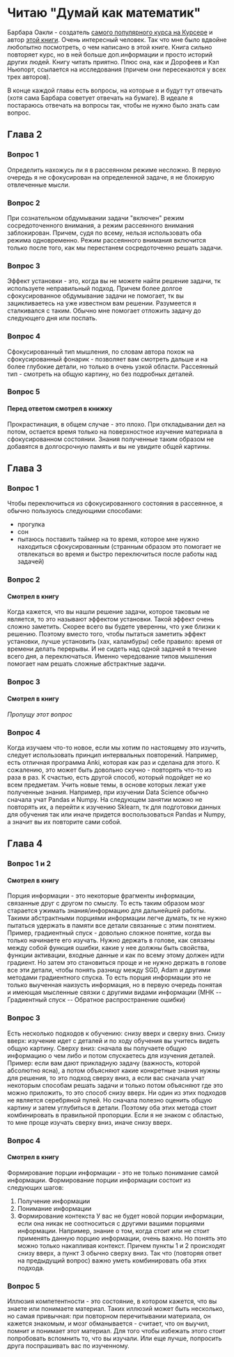 # Читаю "Думай как математик"

Барбара Оакли - создатель [самого популярного курса на Курсере](https://ru.coursera.org/learn/learning-how-to-learn) и автор [этой книги](https://www.litres.ru/barbara-oakli/dumay-kak-matematik-kak-reshat-lubye-zadachi-bystree-i-effektivnee/?track=from_all_books_my). Очень интересный человек. Так что мне было вдвойне любопытно посмотреть, о чем написано в этой книге. Книга сильно повторяет курс, но в ней больше доп.информации и просто историй других людей. Книгу читать приятно. Плюс она, как и Дорофеев и Кэл Ньюпорт, ссылается на исследования (причем они пересекаются у всех трех авторов).

В конце каждой главы есть вопросы, на которые я и будут тут отвечать (хотя сама Барбара советует отвечать на бумаге). В идеале я постараюсь отвечать на вопросы так, чтобы не нужно было знать сам вопрос.

## Глава 2

### Вопрос 1
Определить нахожусь ли я в рассеянном режиме несложно. В первую очередь я не сфокусирован на определенной задаче, я не блокирую отвлеченные мысли. 

### Вопрос 2
При сознательном обдумывании задачи "включен" режим сосредоточенного внимания, а режим рассеянного внимания заблокирован. Причем, судя по всему, нельзя использовать оба режима одновременно. Режим рассеянного внимания включится только после того, как мы перестанем сосредоточенно решать задачи.

### Вопрос 3
Эффект установки - это, когда вы не можете найти решение задачи, тк используете неправильный подход. Причем более долгое сфокусированное обдумывание задачи не помогает, тк вы зацикливаетесь на уже известном вам решении. Разумеется я сталкивался с таким. Обычно мне помогает отложить задачу до следующего дня или поспать. 

### Вопрос 4
Сфокусированный тип мышления, по словам автора похож на сфокусированный фонарик - позволяет вам смотреть дальше и на более глубокие детали, но только в очень узкой области. Рассеянный тип - смотреть на общую картину, но без подробных деталей.

### Вопрос 5
#### Перед ответом смотрел в книжку
Прокрастинация, в общем случае - это плохо. При откладывании дел на потом, остается время только на поверхностное изучение материала в сфокусированном состоянии. Знания полученные таким образом не добавятся в долгосрочную память и вы не увидите общей картины.

## Глава 3

### Вопрос 1
Чтобы переключиться из сфокусированного состояния в рассеянное, я обычно пользуюсь следующими способами:
- прогулка
- сон
- пытаюсь поставить таймер на то время, которое мне нужно находиться сфокусированным (странным образом это помогает не отвлекаться во время и быстро переключиться после работы над задачей)

### Вопрос 2
#### Смотрел в книгу
Когда кажется, что вы нашли решение задачи, которое таковым не является, то это называют эффектом установки. Такой эффект очень сложно заметить. Скорее всего вы будете уверенны, что уже близки к решению. Поэтому вместо того, чтобы пытаться заметить эффект установки, лучше установить (хах, каламбуры) себе правило: время от времени делать перерывы. И не сидеть над одной задачей в течение всего дня, а переключаться. Именно чередование типов мышления помогает нам решать сложные абстрактные задачи.


### Вопрос 3
#### Смотрел в книгу
_Пропущу этот вопрос_

### Вопрос 4
Когда изучаем что-то новое, если мы хотим по настоящему это изучить, следует использовать принцип интервальных повторений. Например, есть отличная программа Anki, которая как раз и сделана для этого. К сожалению, это может быть довольно скучно - повторять что-то из раза в раз. К счастью, есть другой способ, который подойдет не ко всем предметам. Учить новые темы, в основе которых лежат уже полученные знания. Например, при изучении Data Science обычно сначала учат Pandas и Numpy. На следующем занятии можно не повторять их, а перейти к изучению Sklearn, тк для подготовки данных для обучения так или иначе придется воспользоваться Pandas и Numpy, а значит вы их повторите сами собой.

## Глава 4

### Вопрос 1 и 2
#### Смотрел в книгу
Порция информации - это некоторые фрагменты информации, связанные друг с другом по смыслу. То есть таким образом мозг старается ужимать знания/информацию для дальнейшей работы. Такими абстрактными порциями информации легче думать, тк не нужно пытаться удержать в памяти все детали связанные с этим понятием. Пример, градиентный спуск - довольно сложное понятие, когда вы только начинаете его изучать. Нужно держать в голове, как связаны между собой функция ошибки, какие у нее должны быть свойства, функции активации, входные данные и как по всему этому должен идти градиент. Но затем это становиться проще и не нужно держать в голове все эти детали, чтобы понять разницу между SGD, Adam и другими методами градиентного спуска. То есть порция информации это не только выученная наизусть информация, но в первую очередь понятая и имеющая мысленные связки с другими видами информации (МНК -- Градиентный спуск -- Обратное распространение ошибки)

### Вопрос 3
Есть несколько подходов к обучению: снизу вверх и сверху вниз. Снизу вверх: изучение идет с деталей и по ходу обучения вы учитесь видеть общую картину. Сверху вниз: сначала вы получаете общую информацию о чем либо и потом спускаетесь для изучения деталей. Пример: если вам дают прикладную задачу (важность, которой абсолютно ясна), а потом объясняют какие конкретные знания нужны для решения, то это подход сверху вниз, а если вас сначала учат некоторым способам решать задачи и только потом объясняют где это можно приложить, то это способ снизу вверх. Ни один из этих подходов не является серебряной пулей. Но сначала полезно оценить общую картину и затем углубиться в детали. Поэтому оба этих метода стоит комбинировать в правильной пропорции. Если я не знаком с областью, то мне проще изучать сверху вниз, иначе снизу вверх.

### Вопрос 4
#### Смотрел в книгу
Формирование порции информации - это не только понимание самой информации. Формирование порции информации состоит из следующих шагов:
1. Получение информации
2. Понимание информации
3. Формирование контекста
У вас не будет новой порции информации, если она никак не соотноситься с другими вашими порциями информации. Например, знание о том, когда стоит или не стоит применять данную порцию информации, очень важно. Но понять это можно только накапливая контекст. Причем пункты 1 и 2 происходят снизу вверх, а пункт 3 обычно сверху вниз. Так что (повторяя ответ на предыдущий вопрос) важно уметь комбинировать оба этих подхода.

### Вопрос 5
Иллюзия компетентности - это состояние, в котором кажется, что вы знаете или понимаете материал. Таких иллюзий может быть несколько, но самая привычная: при повторном перечитывании материала, он кажется знакомым, и мозг обманывается - считает, что он выучил, помнит и понимает этот материал. Для того чтобы избежать этого стоит попробовать вспомнить то, что вы изучали. Или еще лучше, попросить друга поспрашивать вас по изученному.
